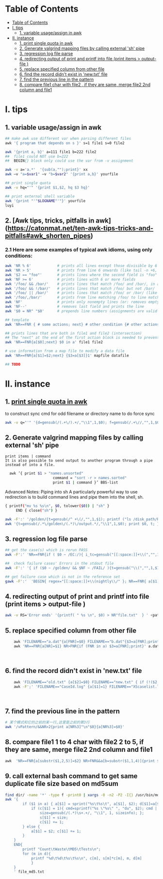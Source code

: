 Table of Contents
=================

   * [Table of Contents](#table-of-contents)
   * [I. tips](#i-tips)
      * [1. variable usage/assign in awk](#1-variable-usageassign-inawk)
   * [II. instance](#ii-instance)
      * [1. <a href="https://www.gnu.org/software/gawk/manual/html_node/Quoting.html" rel="nofollow">print single quota in awk </a>](#1-print-single-quota-in-awk-)
      * [2.  Generate valgrind mapping files by calling external 'sh' pipe](#2--generate-valgrind-mapping-files-by-calling-external-sh-pipe)
      * [3.  regression log file parse](#3-regression-log-file-parse)
      * [4.  redirecting output of print and printf into file (print items &gt; output-file )](#4--redirecting-output-of-print-and-printf-into-file-print-items--output-file-)
      * [5.  replace specified column from other file](#5--replace-specified-column-from-other-file)
      * [6.  find the record didn't exist in 'new.txt' file](#6--find-the-record-didnt-exist-in-newtxt-file)
      * [7.  find the previous line in the pattern](#7--find-the-previous-line-in-the-pattern)
      * [8.  compare file1 char with file2 , if they are same, merge file2 2nd column and file1](#8--compare-file1-char-with-file2-if-they-are-same-merge-file2-2nd-column-and-file1)


# I. tips #
## 1. variable usage/assign in awk 
```bash
## make awk use different var when parsing different files
awk '{ program that depends on s }' s=1 file1 s=0 file2 

awk '{print a, b}' a=111 file1 b=222 file2
##  file1 could NOT use b=222 
##  BEGIN{} block only could use the var from -v assignment

awk -v a='a.*'  '{sub(a,"");print}' xx
awk –v "a=$var1" –v "b=$var2" '{print a,b}' yourfile

## print single quota
awk -v hq="'" '{print $1,$2, hq $3 hq}'

## print external shell variable
awk '{print "'"$LOGNAME"'"}' yourfile
luyi

```

## 2. [Awk tips, tricks, pitfalls in awk] (https://catonmat.net/ten-awk-tips-tricks-and-pitfalls#awk_shorten_pipes)
### 2.1 Here are some examples of typical awk idioms, using only conditions: 
```bash
awk 'NR % 6'            # prints all lines except those divisible by 6
awk 'NR > 5'            # prints from line 6 onwards (like tail -n +6, or sed '1,5d')
awk '$2 == "foo"'       # prints lines where the second field is "foo"
awk 'NF >= 6'           # prints lines with 6 or more fields
awk '/foo/ && /bar/'    # prints lines that match /foo/ and /bar/, in any order
awk '/foo/ && !/bar/'   # prints lines that match /foo/ but not /bar/
awk '/foo/ || /bar/'    # prints lines that match /foo/ or /bar/ (like grep -e 'foo' -e 'bar')
awk '/foo/,/bar/'       # prints from line matching /foo/ to line matching /bar/, inclusive
awk 'NF'                # prints only nonempty lines (or: removes empty lines, where NF==0)
awk 'NF--'              # removes last field and prints the line
awk '$0 = NR" "$0'      # prepends line numbers (assignments are valid in conditions)
```

```bash
## template
awk 'NR==FNR { # some actions; next} # other condition {# other actions}' file1 file2

## prints lines that are both in file1 and file2 (intersection)
## The "next" at the end of the first action block is needed to prevent the condition in "# other condition" from being evaluated, and the actions in "# other actions" from being executed while awk is reading the first file.
awk 'NR==FNR{a[$0];next} $0 in a' file1 file2

# use information from a map file to modify a data file
awk 'NR==FNR{a[$1]=$2;next} {$3=a[$3]}1' mapfile datafile

## TODO


```


# II. instance #
## 1. [print single quota in awk ]( https://www.gnu.org/software/gawk/manual/html_node/Quoting.html)
to construct sync cmd for odd filename or directory name to do force sync
```bash
awk -v q="'" '{d=gensub(/(.+\/).+/,"\\1",1,$0); f=gensub(/.+\//,"",1,$0); printf "cd %s%s%s && p4 sync -f %s%s%s \n",q,d,q,q,f,q}' odd_filename.log  > sync.cmd
```


## 2.  Generate valgrind mapping files by calling external 'sh' pipe 
    print items | command
    It is also possible to send output to another program through a pipe instead of into a file.
 ```bash
   awk ’{ print $1 > "names.unsorted"
                       command = "sort -r > names.sorted"
                       print $1 | command }’ BBS-list
 ```
 
 Advanced Notes: Piping into sh
 A particularly powerful way to use redirection is to build command lines and pipe them into the shell, sh. 
 ```bash
 { printf("mv %s %s\n", $0, tolower($0)) | "sh" }
      END { close("sh") }
 ```

```bash
awk -F':' '/golden/{t=gensub(/^ +\(/,"",1,$1); printf ("ls /disk_path/Reg_valgrind_sps_3311633/%s/output/CC*valgrind.log\n", t) | "sh"}END{close ("sh")}' Passed.latest  Failed.latest   > /<disk_path>/val_mapping.txt  
awk '{t=gensub(/.*\/golden\/(.*)\/output.*/,"\\1",1,$0); print $0, t; }'  /<disk_path>/val_mapping.txt > val_mapping.txt
```

## 3. regression log file parse  
```bash
## get the case(s) which is rerun PASS
awk -F':' 'NR==FNR{if ( $0 ~ /EC:/){ i_tc=gensub("[[:space:]]+\\(","",1,$1);  a[i_tc] }} NR>FNR {if ( $0 ~ /, /){tc=gensub("[[:space:]]+\\(","",1,$1); if ((tc in a)){ print tc } }} ' Immrun.txt Passed.latest

##  check failure cases' Errors in the stdout file
awk -F':' '{ if ($0 ~ /golden/ && $NF ~ /FAIL/ ){t=gensub("\\(","",1,$1); print t } } '   Failed.txt | awk -F'/' '{printf "%s/%s.step.stdout\n", $0,$NF}' | xargs grep -Hn  'Error:'

## get failure case which is not in the reference set
gawk -F':'  'BEGIN{ regex="[[:space:]]+\\(nightly\\/" }; NR==FNR{ a[$1]=1 }  NR>FNR{if ($0 ~ regex){f=gensub(regex,"","1", $1); if  (! (f in a) ){print f, $(NF-1), $NF  }  }}'   <ref_path>/Failed.latest   Failed.latest

```

## 4.  redirecting output of print and printf into file (print items > output-file )
```bash
awk -v RS='Error ends' '{printf( " %s \n", $0) > NR"file.txt"  } ' <path_file>
```

## 5.  replace specified column from other file
```bash
    awk 'FILENAME=="a.dat"{a[FNR]=$0} FILENAME=="b.dat"{$3=a[FNR];print}' a.dat b.dat
    awk 'NR==FNR{a[NR]=$1} NR>FNR{if (FNR in a) $3=a[FNR];print}' a.dat b.dat    

```
 
## 6.  find the record didn't exist in 'new.txt' file
```bash
    awk 'FILENAME=="old.txt" {a[$2]=$0} FILENAME=="new.txt" { if (!($2 in a)) print $0 }' old.txt new.txt    
    awk -F';' 'FILENAME=="CaseId.log" {a[$1]=1} FILENAME=="XScaselist.log" { if (($1 in a)) {print $0} }' CaseId.log XScaselist.log
```
   
## 7.  find the previous line in the pattern
```bash
# 某个模式和它的之前的某一行,这里是之前的第3行
awk '/vPattern/&&NR>2{print a[NR%3]"\n"$0}{a[NR%3]=$0}' 
```


## 8.  compare file1 1 to 4 char with file2 2 to 5, if they are same, merge file2 2nd column and file1
```bash
awk  'NR==FNR{a[substr($1,2,5)]=$2} NR>FNR&&a[b=substr($1,1,4)]{print $0, a[b]}' file2 file1
```


## 9.  call external bash command to get same duplicate file size based on md5sum 
```bash
find dir/ -name '*' -type f -print0 | xargs -0 -n2 -P2 -I{} /usr/bin/md5sum "{}" > file_md5.txt
awk '{
        if ($1 in a) { a[$1] = sprint("%s\t%s\t", a[$1], $2); d[$1]=a[$1]; 
            if (c[$1] = 1){ cmd=sprintf("%s \"%s\" ", "du", $2); cmd | getline sizeinf; close(cmd);
                size=gensub(/(.*)\s+.+/, "\\1", 1, sizeinfo); };
                s[$1] = size;
                c[$1] += 1;
        } else {
            a[$1] = $2; c[$1] += 1;
        }
    }
    END{
        printf "Count\tWaste\tMD5\tTests\n";
        for (m in d){
            printf "%d\t%d\t%s\t%s\n", c[m], s[m]*c[m], m, d[m]
            }
    }
    ' file_md5.txt
```

 
 

